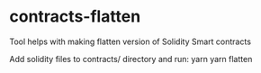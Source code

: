 # contracts-flatten
Tool helps with making flatten version of Solidity Smart contracts

Add solidity files to contracts/ directory and run:
yarn
yarn flatten
